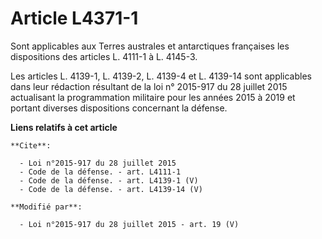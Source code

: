 # Article L4371-1

Sont applicables aux Terres australes et antarctiques françaises les dispositions des articles L. 4111-1 à L. 4145-3. 

Les articles L. 4139-1, L. 4139-2, L. 4139-4 et L. 4139-14 sont applicables dans leur rédaction résultant de la loi n°
2015-917 du 28 juillet 2015 actualisant la programmation militaire pour les années 2015 à 2019 et portant diverses
dispositions concernant la défense.

**Liens relatifs à cet article**

	**Cite**:

	  - Loi n°2015-917 du 28 juillet 2015
	  - Code de la défense. - art. L4111-1
	  - Code de la défense. - art. L4139-1 (V)
	  - Code de la défense. - art. L4139-14 (V)

	**Modifié par**:

	  - Loi n°2015-917 du 28 juillet 2015 - art. 19 (V)
